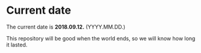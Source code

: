 # Current date

The current date is **2018.09.12.** (YYYY.MM.DD.)

This repository will be good when the world ends, so we will know how long it lasted.